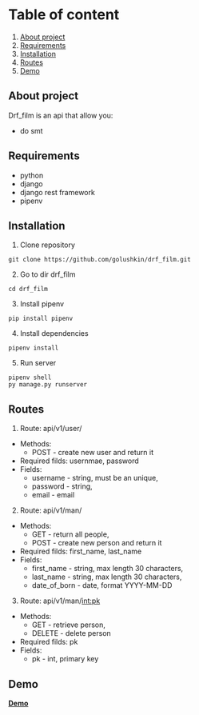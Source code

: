 # Table of content
1. [About project](#desc)
2. [Requirements](#reqr)
3. [Installation](#inst)
4. [Routes](#rout)
5. [Demo](#demo)

<a name="desc"></a>
## About project

Drf_film is an api that allow you:
- do smt

<a name="reqr"></a>
## Requirements

- python
- django 
- django rest framework
- pipenv

<a name="inst"></a>
## Installation

1. Clone repository
```
git clone https://github.com/golushkin/drf_film.git
```
2. Go to dir drf_film
```
cd drf_film
```
3. Install pipenv
```
pip install pipenv
```
4. Install dependencies
```
pipenv install
```
5. Run server
```
pipenv shell
py manage.py runserver
```

<a name="rout"></a>
## Routes

1. Route: api/v1/user/
  - Methods: 
    - POST - create new user and return it
  - Required filds: usernmae, password
  - Fields:
    - username - string, must be an unique,
    - password - string,
    - email - email

2. Route: api/v1/man/
  - Methods: 
    - GET - return all people,
    - POST - create new person and return it
  - Required filds: first_name, last_name
  - Fields:
    - first_name - string, max length 30 characters,
    - last_name - string, max length 30 characters,
    - date_of_born - date, format YYYY-MM-DD

3. Route: api/v1/man/<int:pk>
  - Methods: 
    - GET - retrieve person,
    - DELETE - delete person
  - Required filds: pk
  - Fields:
    - pk - int, primary key

<a name="demo"></a>
## Demo

[**Demo**](#)